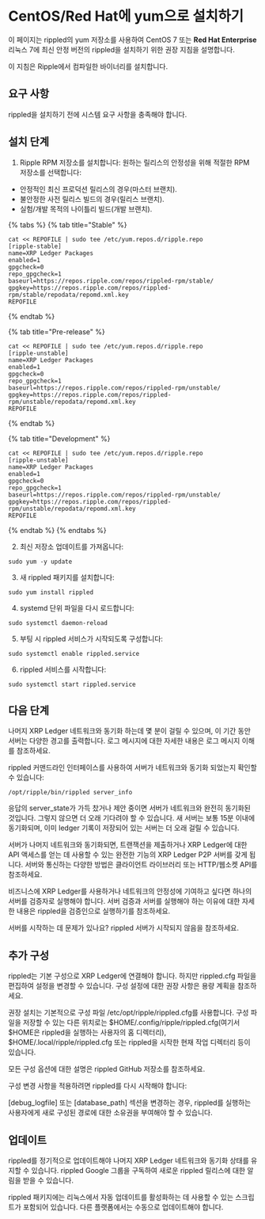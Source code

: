 # CentOS/Red Hat에 yum으로 설치하기

이 페이지는 rippled의 yum 저장소를 사용하여 CentOS 7 또는 **Red Hat Enterprise** 리눅스 7에 최신 안정 버전의 rippled을 설치하기 위한 권장 지침을 설명합니다.

이 지침은 Ripple에서 컴파일한 바이너리를 설치합니다.

## 요구 사항

rippled을 설치하기 전에 시스템 요구 사항을 충족해야 합니다.

## 설치 단계&#x20;

1. Ripple RPM 저장소를 설치합니다: 원하는 릴리스의 안정성을 위해 적절한 RPM 저장소를 선택합니다:

* 안정적인 최신 프로덕션 릴리스의 경우(마스터 브랜치).
* 불안정한 사전 릴리스 빌드의 경우(릴리스 브랜치).
* 실험/개발 목적의 나이틀리 빌드(개발 브랜치).

{% tabs %}
{% tab title="Stable" %}
```
cat << REPOFILE | sudo tee /etc/yum.repos.d/ripple.repo
[ripple-stable]
name=XRP Ledger Packages
enabled=1
gpgcheck=0
repo_gpgcheck=1
baseurl=https://repos.ripple.com/repos/rippled-rpm/stable/
gpgkey=https://repos.ripple.com/repos/rippled-rpm/stable/repodata/repomd.xml.key
REPOFILE
```
{% endtab %}

{% tab title="Pre-release" %}
```
cat << REPOFILE | sudo tee /etc/yum.repos.d/ripple.repo
[ripple-unstable]
name=XRP Ledger Packages
enabled=1
gpgcheck=0
repo_gpgcheck=1
baseurl=https://repos.ripple.com/repos/rippled-rpm/unstable/
gpgkey=https://repos.ripple.com/repos/rippled-rpm/unstable/repodata/repomd.xml.key
REPOFILE
```
{% endtab %}

{% tab title="Development" %}
```
cat << REPOFILE | sudo tee /etc/yum.repos.d/ripple.repo
[ripple-unstable]
name=XRP Ledger Packages
enabled=1
gpgcheck=0
repo_gpgcheck=1
baseurl=https://repos.ripple.com/repos/rippled-rpm/unstable/
gpgkey=https://repos.ripple.com/repos/rippled-rpm/unstable/repodata/repomd.xml.key
REPOFILE
```
{% endtab %}
{% endtabs %}

2. 최신 저장소 업데이트를 가져옵니다:

```
sudo yum -y update
```

3. 새 rippled 패키지를 설치합니다:

```
sudo yum install rippled
```

4. systemd 단위 파일을 다시 로드합니다:

```
sudo systemctl daemon-reload
```

5. 부팅 시 rippled 서비스가 시작되도록 구성합니다:

```
sudo systemctl enable rippled.service
```

6. rippled 서비스를 시작합니다:

```
sudo systemctl start rippled.service
```

## 다음 단계&#x20;

나머지 XRP Ledger 네트워크와 동기화 하는데 몇 분이 걸릴 수 있으며, 이 기간 동안 서버는 다양한 경고를 출력합니다. 로그 메시지에 대한 자세한 내용은 로그 메시지 이해를 참조하세요.

rippled 커맨드라인 인터페이스를 사용하여 서버가 네트워크와 동기화 되었는지 확인할 수 있습니다:

```
/opt/ripple/bin/rippled server_info
```

응답의 server\_state가 가득 찼거나 제안 중이면 서버가 네트워크와 완전히 동기화된 것입니다. 그렇지 않으면 더 오래 기다려야 할 수 있습니다. 새 서버는 보통 15분 이내에 동기화되며, 이미 ledger 기록이 저장되어 있는 서버는 더 오래 걸릴 수 있습니다.

서버가 나머지 네트워크와 동기화되면, 트랜잭션을 제출하거나 XRP Ledger에 대한 API 액세스를 얻는 데 사용할 수 있는 완전한 기능의 XRP Ledger P2P 서버를 갖게 됩니다. 서버와 통신하는 다양한 방법은 클라이언트 라이브러리 또는 HTTP/웹소켓 API를 참조하세요.

비즈니스에 XRP Ledger를 사용하거나 네트워크의 안정성에 기여하고 싶다면 하나의 서버를 검증자로 실행해야 합니다. 서버 검증과 서버를 실행해야 하는 이유에 대한 자세한 내용은 rippled을 검증인으로 실행하기를 참조하세요.

서버를 시작하는 데 문제가 있나요? rippled 서버가 시작되지 않음을 참조하세요.

## 추가 구성&#x20;

rippled는 기본 구성으로 XRP Ledger에 연결해야 합니다. 하지만 rippled.cfg 파일을 편집하여 설정을 변경할 수 있습니다. 구성 설정에 대한 권장 사항은 용량 계획을 참조하세요.

권장 설치는 기본적으로 구성 파일 /etc/opt/ripple/rippled.cfg를 사용합니다. 구성 파일을 저장할 수 있는 다른 위치로는 $HOME/.config/ripple/rippled.cfg(여기서 $HOME은 rippled을 실행하는 사용자의 홈 디렉터리), $HOME/.local/ripple/rippled.cfg 또는 rippled을 시작한 현재 작업 디렉터리 등이 있습니다.&#x20;

모든 구성 옵션에 대한 설명은 rippled GitHub 저장소를 참조하세요.

구성 변경 사항을 적용하려면 rippled를 다시 시작해야 합니다:

\[debug\_logfile] 또는 \[database\_path] 섹션을 변경하는 경우, rippled를 실행하는 사용자에게 새로 구성된 경로에 대한 소유권을 부여해야 할 수 있습니다.

## 업데이트&#x20;

rippled를 정기적으로 업데이트해야 나머지 XRP Ledger 네트워크와 동기화 상태를 유지할 수 있습니다. rippled Google 그룹을 구독하여 새로운 rippled 릴리스에 대한 알림을 받을 수 있습니다.

rippled 패키지에는 리눅스에서 자동 업데이트를 활성화하는 데 사용할 수 있는 스크립트가 포함되어 있습니다. 다른 플랫폼에서는 수동으로 업데이트해야 합니다.
